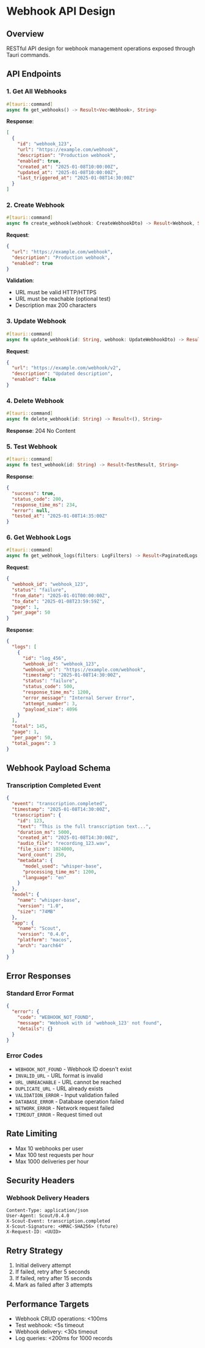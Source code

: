 # Webhook API Design

## Overview
RESTful API design for webhook management operations exposed through Tauri commands.

## API Endpoints

### 1. Get All Webhooks
```rust
#[tauri::command]
async fn get_webhooks() -> Result<Vec<Webhook>, String>
```

**Response**:
```json
[
  {
    "id": "webhook_123",
    "url": "https://example.com/webhook",
    "description": "Production webhook",
    "enabled": true,
    "created_at": "2025-01-08T10:00:00Z",
    "updated_at": "2025-01-08T10:00:00Z",
    "last_triggered_at": "2025-01-08T14:30:00Z"
  }
]
```

### 2. Create Webhook
```rust
#[tauri::command]
async fn create_webhook(webhook: CreateWebhookDto) -> Result<Webhook, String>
```

**Request**:
```json
{
  "url": "https://example.com/webhook",
  "description": "Production webhook",
  "enabled": true
}
```

**Validation**:
- URL must be valid HTTP/HTTPS
- URL must be reachable (optional test)
- Description max 200 characters

### 3. Update Webhook
```rust
#[tauri::command]
async fn update_webhook(id: String, webhook: UpdateWebhookDto) -> Result<Webhook, String>
```

**Request**:
```json
{
  "url": "https://example.com/webhook/v2",
  "description": "Updated description",
  "enabled": false
}
```

### 4. Delete Webhook
```rust
#[tauri::command]
async fn delete_webhook(id: String) -> Result<(), String>
```

**Response**: 204 No Content

### 5. Test Webhook
```rust
#[tauri::command]
async fn test_webhook(id: String) -> Result<TestResult, String>
```

**Response**:
```json
{
  "success": true,
  "status_code": 200,
  "response_time_ms": 234,
  "error": null,
  "tested_at": "2025-01-08T14:35:00Z"
}
```

### 6. Get Webhook Logs
```rust
#[tauri::command]
async fn get_webhook_logs(filters: LogFilters) -> Result<PaginatedLogs, String>
```

**Request**:
```json
{
  "webhook_id": "webhook_123",
  "status": "failure",
  "from_date": "2025-01-01T00:00:00Z",
  "to_date": "2025-01-08T23:59:59Z",
  "page": 1,
  "per_page": 50
}
```

**Response**:
```json
{
  "logs": [
    {
      "id": "log_456",
      "webhook_id": "webhook_123",
      "webhook_url": "https://example.com/webhook",
      "timestamp": "2025-01-08T14:30:00Z",
      "status": "failure",
      "status_code": 500,
      "response_time_ms": 1200,
      "error_message": "Internal Server Error",
      "attempt_number": 3,
      "payload_size": 4096
    }
  ],
  "total": 145,
  "page": 1,
  "per_page": 50,
  "total_pages": 3
}
```

## Webhook Payload Schema

### Transcription Completed Event
```json
{
  "event": "transcription.completed",
  "timestamp": "2025-01-08T14:30:00Z",
  "transcription": {
    "id": 123,
    "text": "This is the full transcription text...",
    "duration_ms": 5000,
    "created_at": "2025-01-08T14:30:00Z",
    "audio_file": "recording_123.wav",
    "file_size": 1024000,
    "word_count": 250,
    "metadata": {
      "model_used": "whisper-base",
      "processing_time_ms": 1200,
      "language": "en"
    }
  },
  "model": {
    "name": "whisper-base",
    "version": "1.0",
    "size": "74MB"
  },
  "app": {
    "name": "Scout",
    "version": "0.4.0",
    "platform": "macos",
    "arch": "aarch64"
  }
}
```

## Error Responses

### Standard Error Format
```json
{
  "error": {
    "code": "WEBHOOK_NOT_FOUND",
    "message": "Webhook with id 'webhook_123' not found",
    "details": {}
  }
}
```

### Error Codes
- `WEBHOOK_NOT_FOUND` - Webhook ID doesn't exist
- `INVALID_URL` - URL format is invalid
- `URL_UNREACHABLE` - URL cannot be reached
- `DUPLICATE_URL` - URL already exists
- `VALIDATION_ERROR` - Input validation failed
- `DATABASE_ERROR` - Database operation failed
- `NETWORK_ERROR` - Network request failed
- `TIMEOUT_ERROR` - Request timed out

## Rate Limiting

- Max 10 webhooks per user
- Max 100 test requests per hour
- Max 1000 deliveries per hour

## Security Headers

### Webhook Delivery Headers
```
Content-Type: application/json
User-Agent: Scout/0.4.0
X-Scout-Event: transcription.completed
X-Scout-Signature: <HMAC-SHA256> (future)
X-Request-ID: <UUID>
```

## Retry Strategy

1. Initial delivery attempt
2. If failed, retry after 5 seconds
3. If failed, retry after 15 seconds
4. Mark as failed after 3 attempts

## Performance Targets

- Webhook CRUD operations: <100ms
- Test webhook: <5s timeout
- Webhook delivery: <30s timeout
- Log queries: <200ms for 1000 records